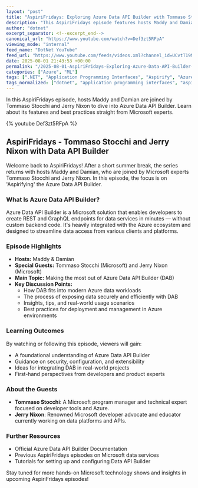 ```yaml
---
layout: "post"
title: "AspiriFridays: Exploring Azure Data API Builder with Tommaso Stocchi and Jerry Nixon"
description: "This AspiriFridays episode features hosts Maddy and Damian along with guests Tommaso Stocchi and Jerry Nixon. The discussion focuses on Azure Data API Builder, its capabilities, and related development practices, combining insights from Microsoft experts."
author: "dotnet"
excerpt_separator: <!--excerpt_end-->
canonical_url: "https://www.youtube.com/watch?v=Def3zt5RFpA"
viewing_mode: "internal"
feed_name: "DotNet YouTube"
feed_url: "https://www.youtube.com/feeds/videos.xml?channel_id=UCvtT19MZW8dq5Wwfu6B0oxw"
date: 2025-08-01 21:43:53 +00:00
permalink: "/2025-08-01-AspiriFridays-Exploring-Azure-Data-API-Builder-with-Tommaso-Stocchi-and-Jerry-Nixon.html"
categories: ["Azure", "ML"]
tags: [".NET", "Application Programming Interfaces", "Aspirify", "Azure", "Azure Data API Builder", "Data API", "Jerry Nixon", "Microsoft", "ML", "Tommaso Stocchi", "Videos"]
tags_normalized: ["dotnet", "application programming interfaces", "aspirify", "azure", "azure data api builder", "data api", "jerry nixon", "microsoft", "ml", "tommaso stocchi", "videos"]
---
```


In this AspiriFridays episode, hosts Maddy and Damian are joined by Tommaso Stocchi and Jerry Nixon to dive into Azure Data API Builder. Learn about its features and best practices straight from Microsoft experts.<!--excerpt_end-->

{% youtube Def3zt5RFpA %}

## AspiriFridays - Tommaso Stocchi and Jerry Nixon with Data API Builder

Welcome back to AspiriFridays! After a short summer break, the series returns with hosts Maddy and Damian, who are joined by Microsoft experts Tommaso Stocchi and Jerry Nixon. In this episode, the focus is on 'Aspirifying' the Azure Data API Builder.

### What Is Azure Data API Builder?

Azure Data API Builder is a Microsoft solution that enables developers to create REST and GraphQL endpoints for data services in minutes — without custom backend code. It's heavily integrated with the Azure ecosystem and designed to streamline data access from various clients and platforms.

### Episode Highlights

- **Hosts:** Maddy & Damian
- **Special Guests:** Tommaso Stocchi (Microsoft) and Jerry Nixon (Microsoft)
- **Main Topic:** Making the most out of Azure Data API Builder (DAB)
- **Key Discussion Points:**
  - How DAB fits into modern Azure data workloads
  - The process of exposing data securely and efficiently with DAB
  - Insights, tips, and real-world usage scenarios
  - Best practices for deployment and management in Azure environments

### Learning Outcomes

By watching or following this episode, viewers will gain:

- A foundational understanding of Azure Data API Builder
- Guidance on security, configuration, and extensibility
- Ideas for integrating DAB in real-world projects
- First-hand perspectives from developers and product experts

### About the Guests

- **Tommaso Stocchi**: A Microsoft program manager and technical expert focused on developer tools and Azure.
- **Jerry Nixon**: Renowned Microsoft developer advocate and educator currently working on data platforms and APIs.

### Further Resources

- Official Azure Data API Builder Documentation
- Previous AspiriFridays episodes on Microsoft data services
- Tutorials for setting up and configuring Data API Builder

Stay tuned for more hands-on Microsoft technology shows and insights in upcoming AspiriFridays episodes!
